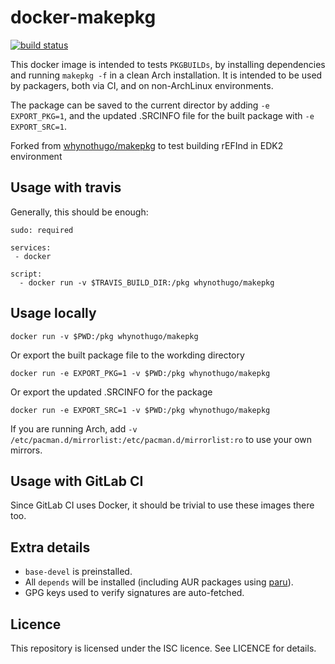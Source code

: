 docker-makepkg
==============

[![build status](https://github.com/startergo/docker-makepkg/actions/workflows/build.yaml/badge.svg)](https://github.com/startergo/docker-makepkg/actions/workflows/build.yaml)

This docker image is intended to tests `PKGBUILDs`, by installing dependencies
and running `makepkg -f` in a clean Arch installation. It is intended to be
used by packagers, both via CI, and on non-ArchLinux environments.

The package can be saved to the current director by adding `-e EXPORT_PKG=1`,
and the updated .SRCINFO file for the built package with `-e EXPORT_SRC=1`.

Forked from [whynothugo/makepkg](https://github.com/whynothugo/docker-makepkg) to test building rEFInd in EDK2 environment

Usage with travis
-----------------

Generally, this should be enough:

```
sudo: required

services:
 - docker

script:
  - docker run -v $TRAVIS_BUILD_DIR:/pkg whynothugo/makepkg
```

Usage locally
-------------

```
docker run -v $PWD:/pkg whynothugo/makepkg
```

Or export the built package file to the workding directory

```
docker run -e EXPORT_PKG=1 -v $PWD:/pkg whynothugo/makepkg
```

Or export the updated .SRCINFO for the package

```
docker run -e EXPORT_SRC=1 -v $PWD:/pkg whynothugo/makepkg
```

If you are running Arch, add `-v /etc/pacman.d/mirrorlist:/etc/pacman.d/mirrorlist:ro`
to use your own mirrors.

Usage with GitLab CI
--------------------

Since GitLab CI uses Docker, it should be trivial to use these images there
too.

Extra details
-------------

* `base-devel` is preinstalled.
* All `depends` will be installed (including AUR packages using [paru](https://github.com/Jguer/paru)).
* GPG keys used to verify signatures are auto-fetched.

Licence
-------

This repository is licensed under the ISC licence. See LICENCE for details.
